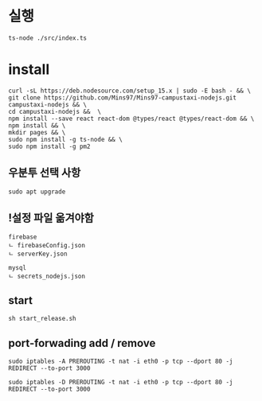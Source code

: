 # 실행
```
ts-node ./src/index.ts
```

# install
```
curl -sL https://deb.nodesource.com/setup_15.x | sudo -E bash - && \
git clone https://github.com/Mins97/Mins97-campustaxi-nodejs.git campustaxi-nodejs && \
cd campustaxi-nodejs &&  \
npm install --save react react-dom @types/react @types/react-dom && \
npm install && \
mkdir pages && \
sudo npm install -g ts-node && \
sudo npm install -g pm2
```

## 우분투 선택 사항
```
sudo apt upgrade
```

## !설정 파일 옮겨야함
```
firebase
ㄴ firebaseConfig.json
ㄴ serverKey.json

mysql
ㄴ secrets_nodejs.json
```

## start
```
sh start_release.sh
```

## port-forwading add / remove
```
sudo iptables -A PREROUTING -t nat -i eth0 -p tcp --dport 80 -j REDIRECT --to-port 3000
```
```
sudo iptables -D PREROUTING -t nat -i eth0 -p tcp --dport 80 -j REDIRECT --to-port 3000
```
